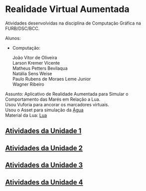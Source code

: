 # Realidade Virtual Aumentada

Atividades desenvolvidas na disciplina de Computação Gráfica na FURB/DSC/BCC.  

Alunos:  

- Computação:  

  João Vitor de Oliveira  
  Larson Kremer Vicente  
  Matheus Petters Bevilaqua  
  Natália Sens Weise  
  Paulo Rubens de Moraes Leme Junior  
  Wagner Ribeiro  

Assunto: Aplicativo de Realidade Aumentada para Simular o Comportamento das Marés em Relação a Lua.  
Usou Vuforia para ancorar os marcadores virtuais.  
Usou o Asset para simulação da [Água](https://assetstore.unity.com/packages/vfx/shaders/urp-stylized-water-shader-proto-series-187485)  
Material da Lua: [Lua](https://assetstore.unity.com/packages/2d/textures-materials/floors/pbr-sand-materials-free-160123)  

## [Atividades da Unidade 1](unidade_1 "Atividades da Unidade 1")  

## [Atividades da Unidade 2](unidade_2 "Atividades da Unidade 2")  

## [Atividades da Unidade 3](unidade_3 "Atividades da Unidade 3")  

## [Atividades da Unidade 4](unidade_4 "Atividades da Unidade 4")  

